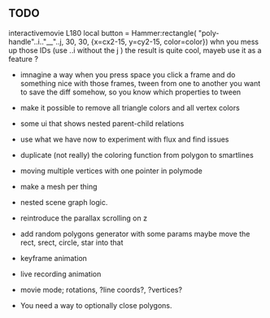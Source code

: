 TODO
-------

interactivemovie L180 local button = Hammer:rectangle( "poly-handle"..i.."__"..j, 30, 30, {x=cx2-15, y=cy2-15, color=color})
whn you mess up those IDs (use ..i without the j ) the result is quite cool, mayeb use it as a feature ?

- imnagine a way when you press space you click a frame and do something nice with those frames, tween from one to another
  you want to save the diff somehow, so you know which properties to tween

- make it possible to remove all triangle colors and all vertex colors
- some ui that shows nested parent-child relations

- use what we have now to experiment with flux and find issues


- duplicate (not really) the coloring function from polygon to smartlines
- moving multiple vertices with one pointer in polymode
- make a mesh per thing
- nested scene graph logic.

- reintroduce the parallax scrolling on z
- add random polygons generator with some params maybe move the rect, srect, circle, star into that
- keyframe animation
- live recording animation
- movie mode; rotations, ?line coords?, ?vertices?
- You need a way to optionally close polygons.
